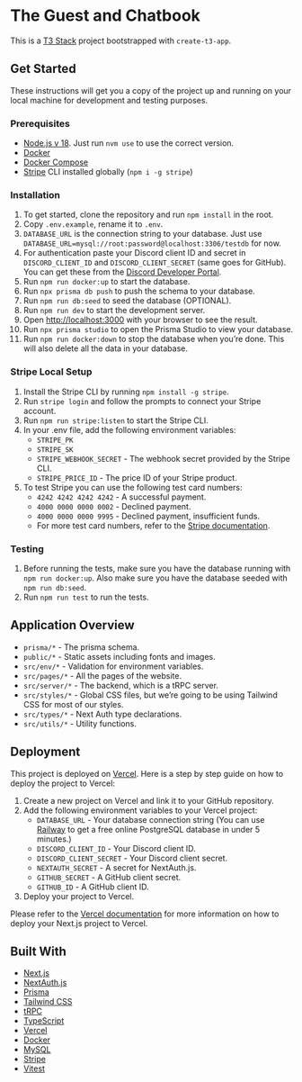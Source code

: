 # The Guest and Chatbook

This is a [T3 Stack](https://create.t3.gg/) project bootstrapped with `create-t3-app`.

## Get Started

These instructions will get you a copy of the project up and running on your local machine for development and testing purposes.

### Prerequisites

- [Node.js v 18](https://nodejs.org/en/). Just run `nvm use` to use the correct version.
- [Docker](https://www.docker.com/products/docker-desktop)
- [Docker Compose](https://docs.docker.com/compose/install/)
- [Stripe](https://stripe.com) CLI installed globally (`npm i -g stripe`)

### Installation

1. To get started, clone the repository and run `npm install` in the root.
2. Copy `.env.example`, rename it to `.env`.
3. `DATABASE_URL` is the connection string to your database. Just use `DATABASE_URL=mysql://root:password@localhost:3306/testdb` for now.
4. For authentication paste your Discord client ID and secret in `DISCORD_CLIENT_ID` and `DISCORD_CLIENT_SECRET` (same goes for GitHub). You can get these from the [Discord Developer Portal](https://discord.com/developers/applications).
5. Run `npm run docker:up` to start the database.
6. Run `npx prisma db push` to push the schema to your database.
7. Run `npm run db:seed` to seed the database (OPTIONAL).
8. Run `npm run dev` to start the development server.
9. Open [http://localhost:3000](http://localhost:3000) with your browser to see the result.
10. Run `npx prisma studio` to open the Prisma Studio to view your database.
11. Run `npm run docker:down` to stop the database when you’re done. This will also delete all the data in your database.

### Stripe Local Setup

1. Install the Stripe CLI by running `npm install -g stripe`.
2. Run `stripe login` and follow the prompts to connect your Stripe account.
3. Run `npm run stripe:listen` to start the Stripe CLI.
4. In your .env file, add the following environment variables:
   - `STRIPE_PK`
   - `STRIPE_SK`
   - `STRIPE_WEBHOOK_SECRET` - The webhook secret provided by the Stripe CLI.
   - `STRIPE_PRICE_ID` - The price ID of your Stripe product.
5. To test Stripe you can use the following test card numbers:
   - `4242 4242 4242 4242` - A successful payment.
   - `4000 0000 0000 0002` - Declined payment.
   - `4000 0000 0000 9995` - Declined payment, insufficient funds.
   - For more test card numbers, refer to the [Stripe documentation](https://stripe.com/docs/testing#cards).

### Testing

1. Before running the tests, make sure you have the database running with `npm run docker:up`. Also make sure you have the database seeded with `npm run db:seed`.
2. Run `npm run test` to run the tests.

## Application Overview

- `prisma/*` - The prisma schema.
- `public/*` - Static assets including fonts and images.
- `src/env/*` - Validation for environment variables.
- `src/pages/*` - All the pages of the website.
- `src/server/*` - The backend, which is a tRPC server.
- `src/styles/*` - Global CSS files, but we’re going to be using Tailwind CSS for most of our styles.
- `src/types/*` - Next Auth type declarations.
- `src/utils/*` - Utility functions.

## Deployment

This project is deployed on [Vercel](https://vercel.com). Here is a step by step guide on how to deploy the project to Vercel:

1. Create a new project on Vercel and link it to your GitHub repository.
2. Add the following environment variables to your Vercel project:
   - `DATABASE_URL` - Your database connection string (You can use [Railway](https://railway.app/) to get a free online PostgreSQL database in under 5 minutes.)
   - `DISCORD_CLIENT_ID` - Your Discord client ID.
   - `DISCORD_CLIENT_SECRET` - Your Discord client secret.
   - `NEXTAUTH_SECRET` - A secret for NextAuth.js.
   - `GITHUB_SECRET` - A GitHub client secret.
   - `GITHUB_ID` - A GitHub client ID.
3. Deploy your project to Vercel.

Please refer to the [Vercel documentation](https://vercel.com/docs/concepts/deployments/overview) for more information on how to deploy your Next.js project to Vercel.

## Built With

- [Next.js](https://nextjs.org)
- [NextAuth.js](https://next-auth.js.org)
- [Prisma](https://prisma.io)
- [Tailwind CSS](https://tailwindcss.com)
- [tRPC](https://trpc.io)
- [TypeScript](https://www.typescriptlang.org)
- [Vercel](https://vercel.com)
- [Docker](https://www.docker.com)
- [MySQL](https://www.mysql.com)
- [Stripe](https://stripe.com)
- [Vitest](https://vitest.dev)
